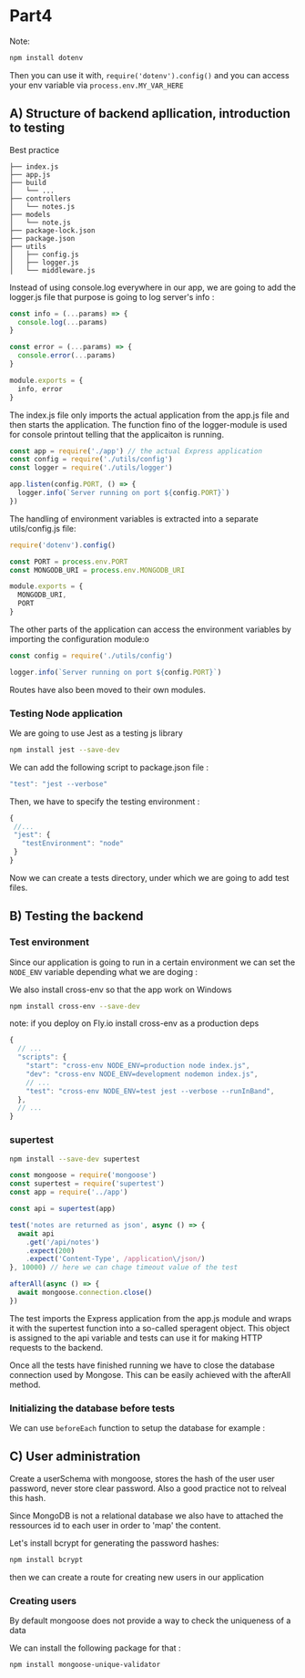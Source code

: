 
# Part4

Note:

```bash
npm install dotenv
```

Then you can use it with, `require('dotenv').config()` and you can access your env variable via `process.env.MY_VAR_HERE`

## A) Structure of backend apllication, introduction to testing

Best practice

```
├── index.js
├── app.js
├── build
│   └── ...
├── controllers
│   └── notes.js
├── models
│   └── note.js
├── package-lock.json
├── package.json
├── utils
│   ├── config.js
│   ├── logger.js
│   └── middleware.js  
```

Instead of using console.log everywhere in our app, we are going to add the logger.js file that purpose is going to log server's info :

```js
const info = (...params) => {
  console.log(...params)
}

const error = (...params) => {
  console.error(...params)
}

module.exports = {
  info, error
}
```

The index.js file only imports the actual application from the app.js file and then starts the application. The function fino of the logger-module is used for console printout telling that the applicaiton is running.

```js
const app = require('./app') // the actual Express application
const config = require('./utils/config')
const logger = require('./utils/logger')

app.listen(config.PORT, () => {
  logger.info(`Server running on port ${config.PORT}`)
})
```

The handling of environment variables is extracted into a separate utils/config.js file:

```js
require('dotenv').config()

const PORT = process.env.PORT
const MONGODB_URI = process.env.MONGODB_URI

module.exports = {
  MONGODB_URI,
  PORT
}
```

The other parts of the application can access the environment variables by importing the configuration module:o

```js
const config = require('./utils/config')

logger.info(`Server running on port ${config.PORT}`)
```

Routes have also been moved to their own modules.

### Testing Node application

We are going to use Jest as a testing js library

```bash
npm install jest --save-dev
```

We can add the following script to package.json file :

```js
"test": "jest --verbose"
```

Then, we have to specify the testing environment : 

```js
{
 //...
 "jest": {
   "testEnvironment": "node"
 }
}
```

Now we can create a tests directory, under which we are going to add test files.

## B) Testing the backend

### Test environment

Since our application is going to run in a certain environment we can set the `NODE_ENV` variable depending what we are doging : 

We also install cross-env so that the app work on Windows

```bash
npm install cross-env --save-dev
```

note: if you deploy on Fly.io install cross-env as a production deps

```js
{
  // ...
  "scripts": {
    "start": "cross-env NODE_ENV=production node index.js",
    "dev": "cross-env NODE_ENV=development nodemon index.js",
    // ...
    "test": "cross-env NODE_ENV=test jest --verbose --runInBand",
  },
  // ...
}
```

### supertest

```bash
npm install --save-dev supertest
```

```js
const mongoose = require('mongoose')
const supertest = require('supertest')
const app = require('../app')

const api = supertest(app)

test('notes are returned as json', async () => {
  await api
    .get('/api/notes')
    .expect(200)
    .expect('Content-Type', /application\/json/)
}, 10000) // here we can chage timeout value of the test

afterAll(async () => {
  await mongoose.connection.close()
})
```

The test imports the Express application from the app.js module and wraps it with the supertest function into a so-called speragent object. This object is assigned to the api variable and tests can use it for making HTTP requests to the backend.

Once all the tests have finished  running  we have to close the database  connection used by Mongose. This can be easily achieved with the afterAll method.

### Initializing the database before tests

We can use `beforeEach` function to setup the database for example :

## C) User administration

Create a userSchema with mongoose, stores the hash of the user user password, never store clear password. Also a good practice not to relveal this hash.

Since MongoDB is not a relational database we also have to attached the ressources id to each user in order to 'map' the content.

Let's install bcrypt for generating the password hashes:

```bash
npm install bcrypt
```

then we can create a route for creating new users in our application

### Creating users

By default mongoose does not provide a way to check the uniqueness of a data

We can install the following package for that :

```bash
npm install mongoose-unique-validator
```
